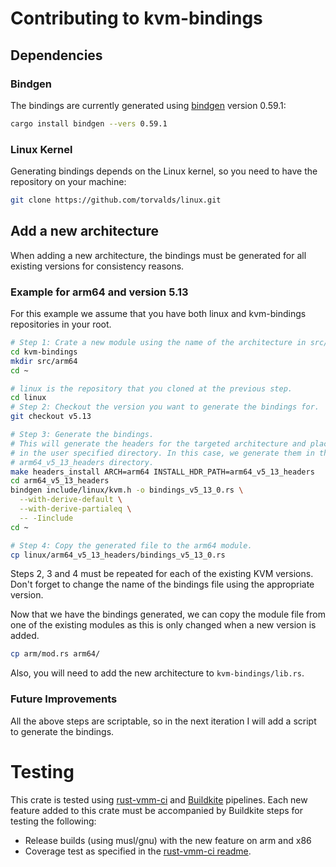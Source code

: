 # Contributing to kvm-bindings

## Dependencies

### Bindgen
The bindings are currently generated using
[bindgen](https://crates.io/crates/bindgen) version 0.59.1:
```bash
cargo install bindgen --vers 0.59.1
```

### Linux Kernel
Generating bindings depends on the Linux kernel, so you need to have the
repository on your machine:

```bash
git clone https://github.com/torvalds/linux.git
```

## Add a new architecture
When adding a new architecture, the bindings must be generated for all existing
versions for consistency reasons.

### Example for arm64 and version 5.13

For this example we assume that you have both linux and kvm-bindings
repositories in your root.

```bash
# Step 1: Crate a new module using the name of the architecture in src/
cd kvm-bindings
mkdir src/arm64
cd ~

# linux is the repository that you cloned at the previous step.
cd linux
# Step 2: Checkout the version you want to generate the bindings for.
git checkout v5.13

# Step 3: Generate the bindings.
# This will generate the headers for the targeted architecture and place them
# in the user specified directory. In this case, we generate them in the
# arm64_v5_13_headers directory.
make headers_install ARCH=arm64 INSTALL_HDR_PATH=arm64_v5_13_headers
cd arm64_v5_13_headers
bindgen include/linux/kvm.h -o bindings_v5_13_0.rs \
  --with-derive-default \
  --with-derive-partialeq \
  -- -Iinclude
cd ~

# Step 4: Copy the generated file to the arm64 module.
cp linux/arm64_v5_13_headers/bindings_v5_13_0.rs
```

Steps 2, 3 and 4 must be repeated for each of the existing KVM versions. Don't
forget to change the name of the bindings file using the appropriate version.

Now that we have the bindings generated, we can copy the module file from
one of the existing modules as this is only changed when a new version is
added.

```bash
cp arm/mod.rs arm64/
```

Also, you will need to add the new architecture to `kvm-bindings/lib.rs`.

### Future Improvements
All the above steps are scriptable, so in the next iteration I will add a
script to generate the bindings.

# Testing

This crate is tested using
[rust-vmm-ci](https://github.com/rust-vmm/rust-vmm-ci) and
[Buildkite](https://buildkite.com/) pipelines. Each new feature added to this crate must be
accompanied by Buildkite steps for testing the following:
- Release builds (using musl/gnu) with the new feature on arm and x86
- Coverage test as specified in the
[rust-vmm-ci readme](https://github.com/rust-vmm/rust-vmm-ci#getting-started-with-rust-vmm-ci).
